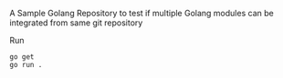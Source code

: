A Sample Golang Repository to test if multiple Golang modules can be integrated from same git repository

Run 
```
go get
go run .
```
